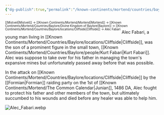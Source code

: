```yaml
---
{"dg-publish":true,"permalink":"/known-continents/mortend/countries/baylore/people/alec-fabari/"}
---
```


<sup><sup>[[Mistveil\|Mistveil]] → [[Known Continents/Mortend/Mortend\|Mortend]] → [[Known Continents/Mortend/Countries/Baylore/Divine Kingdom of Baylore\|Baylore]] → [[Known Continents/Mortend/Countries/Baylore/locations/Cliffside\|Cliffside]] → Alec Fabari</sup></sup>
Alec Fabari, a young man living in [[Known Continents/Mortend/Countries/Baylore/locations/Cliffside\|Cliffside]], was the son of a prominent figure in the small town, [[Known Continents/Mortend/Countries/Baylore/people/Kurt Fabari\|Kurt Fabari]]. Alec was suppose to take over for his father in managing the town's expansive mines but unfortunately passed away before that was possible.

In the attack on [[Known Continents/Mortend/Countries/Baylore/locations/Cliffside\|Cliffside]] by the [[Formian\|Formian]] raiding party on the 1st of [[Known Continents/Mortend/The Common Calendar\|Junian]], 1486 DA, Alec fought to protect his father and other members of the town, but ultimately succumbed to his wounds and died before any healer was able to help him. 

![Alec_Fabari.webp](/img/user/Attachments/Alec_Fabari.webp)